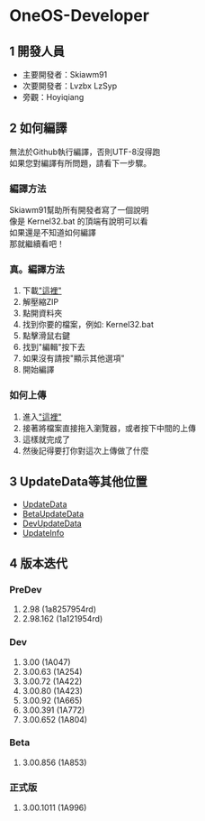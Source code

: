 # OneOS-Developer
## 1 開發人員
* 主要開發者：Skiawm91
* 次要開發者：Lvzbx LzSyp
* 旁觀：Hoyiqiang
## 2 如何編譯
無法於Github執行編譯，否則UTF-8沒得跑
<br/>
如果您對編譯有所問題，請看下一步驟。
### 編譯方法
Skiawm91幫助所有開發者寫了一個說明
<br/>
像是 Kernel32.bat 的頂端有說明可以看
<br/>
如果還是不知道如何編譯
<br/>
那就繼續看吧！
### 真。編譯方法
1. 下載["這裡"](https://github.com/Skiawm91/OneOS-Developer/archive/refs/heads/main.zip)
2. 解壓縮ZIP
3. 點開資料夾
4. 找到你要的檔案，例如: Kernel32.bat
5. 點擊滑鼠右鍵
6. 找到"編輯"按下去
7. 如果沒有請按"顯示其他選項"
8. 開始編譯
### 如何上傳
1. 進入["這裡"](https://github.com/Skiawm91/OneOS-Developer/upload/main)
2. 接著將檔案直接拖入瀏覽器，或者按下中間的上傳
3. 這樣就完成了
4. 然後記得要打你對這次上傳做了什麼
## 3 UpdateData等其他位置
* [UpdateData](https://github.com/Skiawm91/OSUpdateData)
* [BetaUpdateData](https://github.com/Skiawm91/OSBetaUpdateData)
* [DevUpdateData](https://github.com/Skiawm91/OSDevUpdateData)
* [UpdateInfo](https://github.com/Skiawm91/OSUpdateInfo)
## 4 版本迭代
### PreDev
1. 2.98 (1a8257954rd)
2. 2.98.162 (1a121954rd)
### Dev
1. 3.00 (1A047)
2. 3.00.63 (1A254)
3. 3.00.72 (1A422)
4. 3.00.80 (1A423)
5. 3.00.92 (1A665)
6. 3.00.391 (1A772)
7. 3.00.652 (1A804)
### Beta
1. 3.00.856 (1A853)
### 正式版
1. 3.00.1011 (1A996)

